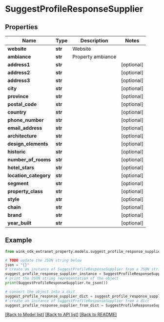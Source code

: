 # SuggestProfileResponseSupplier


## Properties

Name | Type | Description | Notes
------------ | ------------- | ------------- | -------------
**website** | **str** | Website | 
**ambiance** | **str** | Property ambiance | 
**address1** | **str** |  | [optional] 
**address2** | **str** |  | [optional] 
**address3** | **str** |  | [optional] 
**city** | **str** |  | [optional] 
**province** | **str** |  | [optional] 
**postal_code** | **str** |  | [optional] 
**country** | **str** |  | [optional] 
**phone_number** | **str** |  | [optional] 
**email_address** | **str** |  | [optional] 
**architecture** | **str** |  | [optional] 
**design_elements** | **str** |  | [optional] 
**historic** | **str** |  | [optional] 
**number_of_rooms** | **str** |  | [optional] 
**hotel_stars** | **str** |  | [optional] 
**location_category** | **str** |  | [optional] 
**segment** | **str** |  | [optional] 
**property_class** | **str** |  | [optional] 
**style** | **str** |  | [optional] 
**chain** | **str** |  | [optional] 
**brand** | **str** |  | [optional] 
**year_built** | **str** |  | [optional] 

## Example

```python
from wink_sdk_extranet_property.models.suggest_profile_response_supplier import SuggestProfileResponseSupplier

# TODO update the JSON string below
json = "{}"
# create an instance of SuggestProfileResponseSupplier from a JSON string
suggest_profile_response_supplier_instance = SuggestProfileResponseSupplier.from_json(json)
# print the JSON string representation of the object
print(SuggestProfileResponseSupplier.to_json())

# convert the object into a dict
suggest_profile_response_supplier_dict = suggest_profile_response_supplier_instance.to_dict()
# create an instance of SuggestProfileResponseSupplier from a dict
suggest_profile_response_supplier_from_dict = SuggestProfileResponseSupplier.from_dict(suggest_profile_response_supplier_dict)
```
[[Back to Model list]](../README.md#documentation-for-models) [[Back to API list]](../README.md#documentation-for-api-endpoints) [[Back to README]](../README.md)


